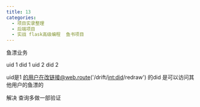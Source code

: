 ```yaml
---
title: 13
categories:
  - 项目实录整理
  - 后端项目
  - 实战 flask高级编程  鱼书项目
---
```


鱼漂业务

uid 1  did 1
uid 2  did 2

uid是1 的用户在改链接@web.route('/drift/<int:did>/redraw')
的did 是可以访问其他用户的鱼漂的


解决 查询多做一部验证

